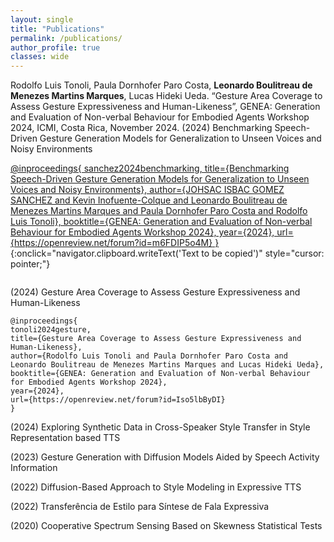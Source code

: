 ```yaml
---
layout: single
title: "Publications"
permalink: /publications/
author_profile: true
classes: wide
---
```


Rodolfo Luis Tonoli, Paula Dornhofer Paro Costa, **Leonardo Boulitreau de Menezes Martins Marques**, Lucas Hideki Ueda. “Gesture Area Coverage to Assess Gesture Expressiveness and Human-Likeness”, GENEA: Generation and Evaluation of Non-verbal Behaviour for Embodied Agents Workshop 2024, ICMI, Costa Rica, November 2024.
(2024) Benchmarking Speech-Driven Gesture Generation Models for Generalization to Unseen Voices and Noisy Environments 

[@inproceedings{
sanchez2024benchmarking,
title={Benchmarking Speech-Driven Gesture Generation Models for Generalization to Unseen Voices and Noisy Environments},
author={JOHSAC ISBAC GOMEZ SANCHEZ and Kevin Inofuente-Colque and Leonardo Boulitreau de Menezes Martins Marques and Paula Dornhofer Paro Costa and Rodolfo Luis Tonoli},
booktitle={GENEA: Generation and Evaluation of Non-verbal Behaviour for Embodied Agents Workshop 2024},
year={2024},
url={https://openreview.net/forum?id=m6FDIP5o4M}
}](javascript:void(0)){:onclick="navigator.clipboard.writeText('Text to be copied')" style="cursor: pointer;"}


```

```

(2024) Gesture Area Coverage to Assess Gesture Expressiveness and Human-Likeness
```
@inproceedings{
tonoli2024gesture,
title={Gesture Area Coverage to Assess Gesture Expressiveness and Human-Likeness},
author={Rodolfo Luis Tonoli and Paula Dornhofer Paro Costa and Leonardo Boulitreau de Menezes Martins Marques and Lucas Hideki Ueda},
booktitle={GENEA: Generation and Evaluation of Non-verbal Behaviour for Embodied Agents Workshop 2024},
year={2024},
url={https://openreview.net/forum?id=Iso5lbByDI}
}
```

(2024) Exploring Synthetic Data in Cross-Speaker Style Transfer in Style Representation based TTS

(2023) Gesture Generation with Diffusion Models Aided by Speech Activity Information

(2022) Diffusion-Based Approach to Style Modeling in Expressive TTS

(2022) Transferência de Estilo para Síntese de Fala Expressiva

(2020) Cooperative Spectrum Sensing Based on Skewness Statistical Tests
